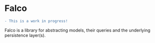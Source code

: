 # Falco


```diff
- This is a work in progress!
```

Falco is a library for abstracting models, their queries and the underlying persistence layer(s).